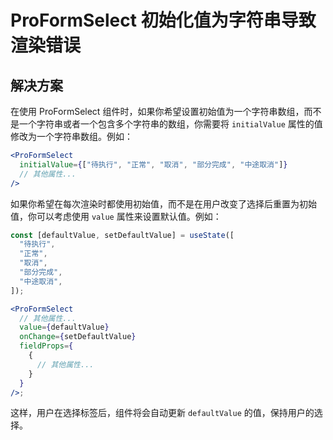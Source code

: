 # ProFormSelect 初始化值为字符串导致渲染错误

## 解决方案

在使用 ProFormSelect 组件时，如果你希望设置初始值为一个字符串数组，而不是一个字符串或者一个包含多个字符串的数组，你需要将 `initialValue` 属性的值修改为一个字符串数组。例如：

```jsx
<ProFormSelect
  initialValue={["待执行", "正常", "取消", "部分完成", "中途取消"]}
  // 其他属性...
/>
```

如果你希望在每次渲染时都使用初始值，而不是在用户改变了选择后重置为初始值，你可以考虑使用 `value` 属性来设置默认值。例如：

```jsx
const [defaultValue, setDefaultValue] = useState([
  "待执行",
  "正常",
  "取消",
  "部分完成",
  "中途取消",
]);

<ProFormSelect
  // 其他属性...
  value={defaultValue}
  onChange={setDefaultValue}
  fieldProps={
    {
      // 其他属性...
    }
  }
/>;
```

这样，用户在选择标签后，组件将会自动更新 `defaultValue` 的值，保持用户的选择。
